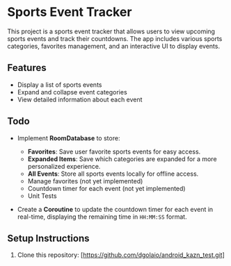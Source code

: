 # Sports Event Tracker

This project is a sports event tracker that allows users to view upcoming sports events and track their countdowns. The app includes various sports categories, favorites management, and an interactive UI to display events.

## Features

- Display a list of sports events
- Expand and collapse event categories
- View detailed information about each event



## Todo

- Implement **RoomDatabase** to store:
  - **Favorites**: Save user favorite sports events for easy access.
  - **Expanded Items**: Save which categories are expanded for a more personalized experience.
  - **All Events**: Store all sports events locally for offline access.
  -  Manage favorites (not yet implemented)
  - Countdown timer for each event (not yet implemented)
  - Unit Tests
  
- Create a **Coroutine** to update the countdown timer for each event in real-time, displaying the remaining time in `HH:MM:SS` format.

## Setup Instructions

1. Clone this repository:
  [https://github.com/dgolaio/android_kazn_test.git]
